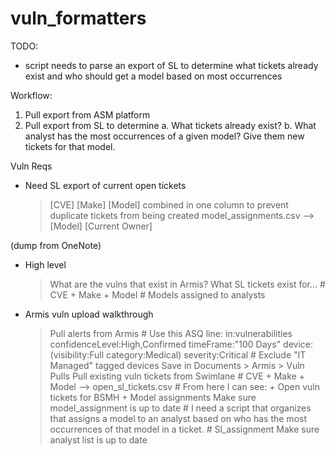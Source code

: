 # vuln_formatters

TODO:
- script needs to parse an export of SL to determine what tickets already exist and who should get a model based on most occurrences

Workflow:
1. Pull export from ASM platform
2. Pull export from SL to determine
  a. What tickets already exist?
  b. What analyst has the most occurrences of a given model? Give them new tickets for that model.

Vuln Reqs
- Need SL export of current open tickets
    > [CVE] [Make] [Model] combined in one column to prevent duplicate tickets from being created
    > model_assignments.csv --> [Model] [Current Owner]
    
(dump from OneNote)
- High level
	> What are the vulns that exist in Armis?
 	> What SL tickets exist for…
 		# CVE + Make + Model
		# Models assigned to analysts
- Armis vuln upload walkthrough
	> Pull alerts from Armis
		# Use this ASQ line: in:vulnerabilities confidenceLevel:High,Confirmed timeFrame:"100 Days" device:(visibility:Full category:Medical) severity:Critical
		# Exclude "IT Managed" tagged devices
	> Save in Documents > Armis > Vuln Pulls
	> Pull existing vuln tickets from Swimlane
		# CVE + Make + Model --> open_sl_tickets.csv
		# From here I can see:
			+ Open vuln tickets for BSMH
			+ Model assignments
	> Make sure model_assignment is up to date
		# I need a script that organizes that assigns a model to an analyst based on who has the most occurrences of that model in a ticket.
		# Sl_assignment
	> Make sure analyst list is up to date
